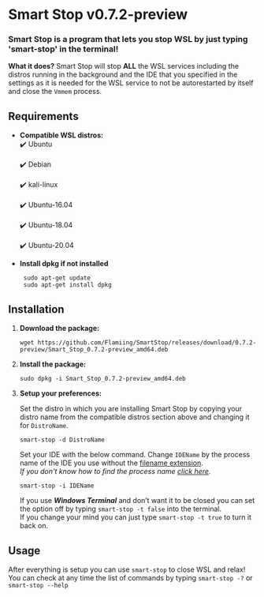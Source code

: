 # Smart Stop v0.7.2-preview

### Smart Stop is a program that lets you stop WSL by just typing 'smart-stop' in the terminal!


**What it does?**
Smart Stop will stop **ALL** the WSL services including the distros running in the background and the IDE that you specified in the settings as it is needed for the WSL service to not be autorestarted by itself and close the `Vmmem` process. 

## Requirements

  
 - **Compatible WSL distros:**<br/>
	  	✔️ Ubuntu<br/> 		 
	  	✔️ Debian<br/> 		 
	  	✔️ kali-linux<br/> 		 
	  	✔️ Ubuntu-16.04<br/> 		 
	  	✔️ Ubuntu-18.04<br/> 		 
	  	✔️ Ubuntu-20.04<br/>


 - **Install dpkg if not installed**
	
		sudo apt-get update
		sudo apt-get install dpkg

## Installation
	
 1. **Download the package:**
	 
		wget https://github.com/Flamiing/SmartStop/releases/download/0.7.2-preview/Smart_Stop_0.7.2-preview_amd64.deb
 2. **Install the package:**

		sudo dpkg -i Smart_Stop_0.7.2-preview_amd64.deb

 3. **Setup your preferences:**
 
	Set the distro in which you are installing Smart Stop by copying your distro name from the compatible distros section above and changing it for `DistroName`.

		smart-stop -d DistroName
	Set your IDE with the below command. Change `IDEName` by the process name of the IDE you use without the [filename extension](https://en.wikipedia.org/wiki/Filename_extension#:~:text=A%20filename%20extension%2C%20file%20name,md%20). <br/>
	*If you don't know how to find the process name [click here](https://docs.celonis.com/en/how-to-discover-a-process-name-for-a-specific-application.html).*

		smart-stop -i IDEName
		
	If you use _**Windows Terminal**_ and don’t want it to be closed you can set the option off by typing `smart-stop -t false` into the terminal.<br/>
	If you change your mind you can just type `smart-stop -t true` to turn it back on.

 

## Usage

After everything is setup you can use `smart-stop` to close WSL and relax!<br/>
You can check at any time the list of commands by typing `smart-stop -?` or `smart-stop --help`
